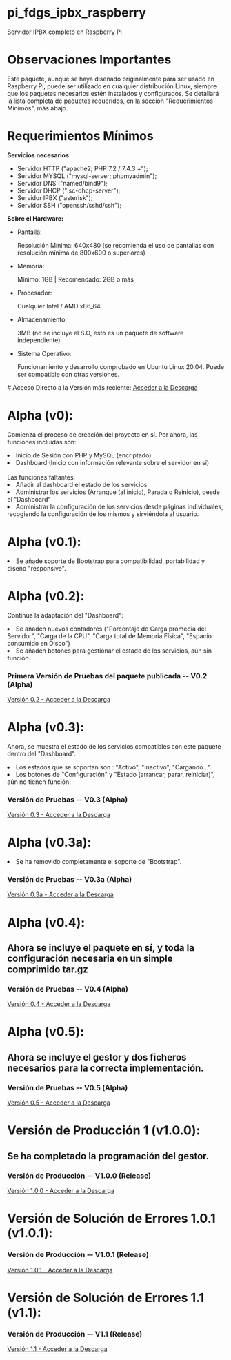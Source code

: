 # pi_fdgs_ipbx_raspberry
Servidor IPBX completo en Raspberry Pi

# Observaciones Importantes
Este paquete, aunque se haya diseñado originalmente para ser usado en Raspberry Pi, puede ser utilizado
en cualquier distribución Linux, siempre que los paquetes necesarios estén instalados y configurados.
Se detallará la lista completa de paquetes requeridos, en la sección "Requerimientos Mínimos", más abajo.

# Requerimientos Mínimos
  <b>Servicios necesarios:</b>
  <ul>
  <li>Servidor HTTP ("apache2; PHP 7.2 / 7.4.3 +");</li>
  <li>Servidor MYSQL ("mysql-server; phpmyadmin");</li>
  <li>Servidor DNS ("named/bind9");</li>
  <li>Servidor DHCP ("isc-dhcp-server");</li>
  <li>Servidor IPBX ("asterisk");</li>
  <li>Servidor SSH ("openssh/sshd/ssh");</li>
  </ul>

  <b>Sobre el Hardware:</b>
  <ul>
  <li>Pantalla:<p>Resolución Mínima: 640x480 (se recomienda el uso de pantallas con resolución mínima de 800x600 o superiores)</p></li>
  <li>Memoria: <p>Mínimo: 1GB | Recomendado: 2GB o más</p></li>
  <li>Procesador: <p>Cualquier Intel / AMD x86_64</p></li>
  <li>Almacenamiento: <p>3MB (no se incluye el S.O, esto es un paquete de software independiente)</p></li>
  <li>Sistema Operativo: <p>Funcionamiento y desarrollo comprobado en Ubuntu Linux 20.04. Puede ser compatible con otras versiones.</p>
  </ul>
# Acceso Directo a la Versión más reciente:
<a href="https://github.com/LightOracle67/voipmin/releases/latest">Acceder a la Descarga</a>

# Alpha (v0):
Comienza el proceso de creación del proyecto en sí.
Por ahora, las funciones incluidas son:
<li>Inicio de Sesión con PHP y MySQL (encriptado)</li>
<li>Dashboard (Inicio con información relevante sobre el servidor en sí)</li><br>
Las funciones faltantes:
<li>Añadir al dashboard el estado de los servicios</li>
<li>Administrar los servicios (Arranque (al inicio), Parada o Reinicio), desde el "Dashboard"</li>
<li>Administrar la configuración de los servicios desde páginas individuales, recogiendo la configuración de los mismos y sirviéndola al usuario.</li>
  
# Alpha (v0.1):
<li>Se añade soporte de Bootstrap para compatibilidad, portabilidad y diseño "responsive".</li>

# Alpha (v0.2):
Continúa la adaptación del "Dashboard":
<li>Se añaden nuevos contadores ("Porcentaje de Carga promedia del Servidor", "Carga de la CPU", "Carga total de Memoria Física", "Espacio consumido en Disco")</li>
<li>Se añaden botones para gestionar el estado de los servicios, aún sin función.</li>
<h3>Primera Versión de Pruebas del paquete publicada -- V0.2 (Alpha)</h3>
<a href="https://github.com/LightOracle67/voipmin/releases/tag/v0.2">Versión 0.2 - Acceder a la Descarga</a>

# Alpha (v0.3):
Ahora, se muestra el estado de los servicios compatibles con este paquete dentro del "Dashboard".
<li>Los estados que se soportan son : "Activo", "Inactivo", "Cargando...".</li>
<li>Los botones de "Configuración" y "Estado (arrancar, parar, reiniciar)", aún no tienen función.</li>
<h3>Versión de Pruebas -- V0.3 (Alpha)</h3>
<a href="https://github.com/LightOracle67/voipmin/releases/tag/v0.3">Versión 0.3 - Acceder a la Descarga</a>

# Alpha (v0.3a):
<li>Se ha removido completamente el soporte de "Bootstrap".</li>
<h3>Versión de Pruebas -- V0.3a (Alpha)</h3>
<a href="https://github.com/LightOracle67/voipmin/releases/tag/v0.3a">Versión 0.3a - Acceder a la Descarga</a>

# Alpha (v0.4):
<h2>Ahora se incluye el paquete en sí, y toda la configuración necesaria en un simple comprimido tar.gz</h2>
<h3>Versión de Pruebas -- V0.4 (Alpha)</h3>
<a href="https://github.com/LightOracle67/voipmin/releases/tag/v0.4">Versión 0.4 - Acceder a la Descarga</a>

# Alpha (v0.5):
<h2>Ahora se incluye el gestor y dos ficheros necesarios para la correcta implementación.</h2>
<h3>Versión de Pruebas -- V0.5 (Alpha)</h3>
<a href="https://github.com/LightOracle67/voipmin/releases/tag/v0.5">Versión 0.5 - Acceder a la Descarga</a>

# Versión de Producción 1 (v1.0.0):
<h2>Se ha completado la programación del gestor.</h2>
<h3>Versión de Producción -- V1.0.0 (Release)</h3>
<a href="https://github.com/LightOracle67/voipmin/releases/tag/v1.0.0">Versión 1.0.0 - Acceder a la Descarga</a>

# Versión de Solución de Errores 1.0.1 (v1.0.1):
<h3>Versión de Producción -- V1.0.1 (Release)</h3>
<a href="https://github.com/LightOracle67/voipmin/releases/tag/v1.0.1">Versión 1.0.1 - Acceder a la Descarga</a>

# Versión de Solución de Errores 1.1 (v1.1):
<h3>Versión de Producción -- V1.1 (Release)</h3>
<a href="https://github.com/LightOracle67/voipmin/releases/tag/v1.1">Versión 1.1 - Acceder a la Descarga</a>
